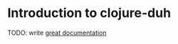 # Introduction to clojure-duh

TODO: write [great documentation](http://jacobian.org/writing/great-documentation/what-to-write/)
